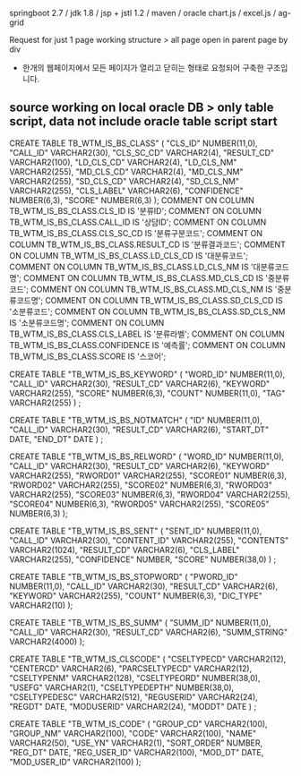 springboot 2.7 / jdk 1.8 / jsp + jstl 1.2 / maven / oracle
chart.js / excel.js / ag-grid 

Request for just 1 page working structure > all page open in parent page by div
- 한개의 웹페이지에서 모든 페이지가 열리고 닫히는 형태로 요청되어 구축한 구조입니다.


source working on local oracle DB > only table script, data not include
oracle table script start
-------------------------
CREATE TABLE TB_WTM_IS_BS_CLASS"
   (	"CLS_ID" NUMBER(11,0), 
	"CALL_ID" VARCHAR2(30), 
	"CLS_SC_CD" VARCHAR2(4), 
	"RESULT_CD" VARCHAR2(100), 
	"LD_CLS_CD" VARCHAR2(4), 
	"LD_CLS_NM" VARCHAR2(255), 
	"MD_CLS_CD" VARCHAR2(4), 
	"MD_CLS_NM" VARCHAR2(255), 
	"SD_CLS_CD" VARCHAR2(4), 
	"SD_CLS_NM" VARCHAR2(255), 
	"CLS_LABEL" VARCHAR2(6), 
	"CONFIDENCE" NUMBER(6,3), 
	"SCORE" NUMBER(6,3)
   );
COMMENT ON COLUMN TB_WTM_IS_BS_CLASS.CLS_ID IS '분류ID';
COMMENT ON COLUMN TB_WTM_IS_BS_CLASS.CALL_ID IS '상담ID';
COMMENT ON COLUMN TB_WTM_IS_BS_CLASS.CLS_SC_CD IS '분류구분코드';
COMMENT ON COLUMN TB_WTM_IS_BS_CLASS.RESULT_CD IS '분류결과코드';
COMMENT ON COLUMN TB_WTM_IS_BS_CLASS.LD_CLS_CD IS '대분류코드';
COMMENT ON COLUMN TB_WTM_IS_BS_CLASS.LD_CLS_NM IS '대분류코드명';
COMMENT ON COLUMN TB_WTM_IS_BS_CLASS.MD_CLS_CD IS '중분류코드';
COMMENT ON COLUMN TB_WTM_IS_BS_CLASS.MD_CLS_NM IS '중분류코드명';
COMMENT ON COLUMN TB_WTM_IS_BS_CLASS.SD_CLS_CD IS '소분류코드';
COMMENT ON COLUMN TB_WTM_IS_BS_CLASS.SD_CLS_NM IS '소분류코드명';
COMMENT ON COLUMN TB_WTM_IS_BS_CLASS.CLS_LABEL IS '분류라벨';
COMMENT ON COLUMN TB_WTM_IS_BS_CLASS.CONFIDENCE IS '예측률';
COMMENT ON COLUMN TB_WTM_IS_BS_CLASS.SCORE IS '스코어';

CREATE TABLE "TB_WTM_IS_BS_KEYWORD" 
   (	"WORD_ID" NUMBER(11,0), 
	"CALL_ID" VARCHAR2(30), 
	"RESULT_CD" VARCHAR2(6), 
	"KEYWORD" VARCHAR2(255), 
	"SCORE" NUMBER(6,3), 
	"COUNT" NUMBER(11,0), 
	"TAG" VARCHAR2(255)
   ) ;

CREATE TABLE "TB_WTM_IS_BS_NOTMATCH" 
   (	"ID" NUMBER(11,0), 
	"CALL_ID" VARCHAR2(30), 
	"RESULT_CD" VARCHAR2(6), 
	"START_DT" DATE, 
	"END_DT" DATE
   ) ;

CREATE TABLE "TB_WTM_IS_BS_RELWORD" 
   (	"WORD_ID" NUMBER(11,0), 
	"CALL_ID" VARCHAR2(30), 
	"RESULT_CD" VARCHAR2(6), 
	"KEYWORD" VARCHAR2(255), 
	"RWORD01" VARCHAR2(255), 
	"SCORE01" NUMBER(6,3), 
	"RWORD02" VARCHAR2(255), 
	"SCORE02" NUMBER(6,3), 
	"RWORD03" VARCHAR2(255), 
	"SCORE03" NUMBER(6,3), 
	"RWORD04" VARCHAR2(255), 
	"SCORE04" NUMBER(6,3), 
	"RWORD05" VARCHAR2(255), 
	"SCORE05" NUMBER(6,3)
   );

CREATE TABLE "TB_WTM_IS_BS_SENT" 
   (	"SENT_ID" NUMBER(11,0), 
	"CALL_ID" VARCHAR2(30), 
	"CONTENT_ID" VARCHAR2(255), 
	"CONTENTS" VARCHAR2(1024), 
	"RESULT_CD" VARCHAR2(6), 
	"CLS_LABEL" VARCHAR2(255), 
	"CONFIDENCE" NUMBER, 
	"SCORE" NUMBER(38,0)
   ) ;

CREATE TABLE "TB_WTM_IS_BS_STOPWORD" 
   (	"PWORD_ID" NUMBER(11,0), 
	"CALL_ID" VARCHAR2(30), 
	"RESULT_CD" VARCHAR2(6), 
	"KEYWORD" VARCHAR2(255), 
	"COUNT" NUMBER(6,3), 
	"DIC_TYPE" VARCHAR2(10)
   );

CREATE TABLE "TB_WTM_IS_BS_SUMM" 
   (	"SUMM_ID" NUMBER(11,0), 
	"CALL_ID" VARCHAR2(30), 
	"RESULT_CD" VARCHAR2(6), 
	"SUMM_STRING" VARCHAR2(4000)
   );

CREATE TABLE "TB_WTM_IS_CLSCODE" 
   (	"CSELTYPECD" VARCHAR2(12), 
	"CENTERCD" VARCHAR2(6), 
	"PARCSELTYPECD" VARCHAR2(12), 
	"CSELTYPENM" VARCHAR2(128), 
	"CSELTYPEORD" NUMBER(38,0), 
	"USEFG" VARCHAR2(1), 
	"CSELTYPEDEPTH" NUMBER(38,0), 
	"CSELTYPEDESC" VARCHAR2(512), 
	"REGUSERID" VARCHAR2(24), 
	"REGDT" DATE, 
	"MODUSERID" VARCHAR2(24), 
	"MODDT" DATE
   ) ;

CREATE TABLE "TB_WTM_IS_CODE" 
   (	"GROUP_CD" VARCHAR2(100), 
	"GROUP_NM" VARCHAR2(100), 
	"CODE" VARCHAR2(100), 
	"NAME" VARCHAR2(50), 
	"USE_YN" VARCHAR2(1), 
	"SORT_ORDER" NUMBER, 
	"REG_DT" DATE, 
	"REG_USER_ID" VARCHAR2(100), 
	"MOD_DT" DATE, 
	"MOD_USER_ID" VARCHAR2(100)
   );
